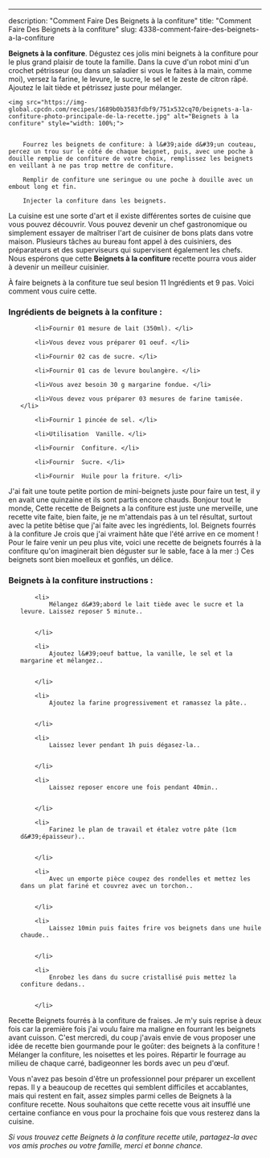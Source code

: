 ---
description: "Comment Faire Des Beignets à la confiture"
title: "Comment Faire Des Beignets à la confiture"
slug: 4338-comment-faire-des-beignets-a-la-confiture

<p>
	<strong>Beignets à la confiture</strong>. 
	Dégustez ces jolis mini beignets à la confiture pour le plus grand plaisir de toute la famille. Dans la cuve d&#39;un robot mini d&#39;un crochet pétrisseur (ou dans un saladier si vous le faites à la main, comme moi), versez la farine, le levure, le sucre, le sel et le zeste de citron râpé. Ajoutez le lait tiède et pétrissez juste pour mélanger.
</p>
<p>
	
	<img src="https://img-global.cpcdn.com/recipes/1689b0b3583fdbf9/751x532cq70/beignets-a-la-confiture-photo-principale-de-la-recette.jpg" alt="Beignets à la confiture" style="width: 100%;">
	
	
		Fourrez les beignets de confiture: à l&#39;aide d&#39;un couteau, percez un trou sur le côté de chaque beignet, puis, avec une poche à douille remplie de confiture de votre choix, remplissez les beignets en veillant à ne pas trop mettre de confiture.
	
		Remplir de confiture une seringue ou une poche à douille avec un embout long et fin.
	
		Injecter la confiture dans les beignets.
	
</p>

La cuisine est une sorte d'art et il existe différentes sortes de cuisine que vous pouvez découvrir. Vous pouvez devenir un chef gastronomique ou simplement essayer de maîtriser l'art de cuisiner de bons plats dans votre maison. Plusieurs tâches au bureau font appel à des cuisiniers, des préparateurs et des superviseurs qui supervisent également les chefs. Nous espérons que cette <strong> Beignets à la confiture </strong> recette pourra vous aider à devenir un meilleur cuisinier.

<!--inarticleads1-->

À faire beignets à la confiture tue seul besion 11 Ingrédients et 9 pas. Voici comment vous cuire cette.

<h3>Ingrédients de beignets à la confiture :</h3>

<ol>
	
		<li>Fournir 01 mesure de lait (350ml). </li>
	
		<li>Vous devez vous préparer 01 oeuf. </li>
	
		<li>Fournir 02 cas de sucre. </li>
	
		<li>Fournir 01 cas de levure boulangère. </li>
	
		<li>Vous avez besoin 30 g margarine fondue. </li>
	
		<li>Vous devez vous préparer 03 mesures de farine tamisée. </li>
	
		<li>Fournir 1 pincée de sel. </li>
	
		<li>Utilisation  Vanille. </li>
	
		<li>Fournir  Confiture. </li>
	
		<li>Fournir  Sucre. </li>
	
		<li>Fournir  Huile pour la friture. </li>
	
</ol>

J&#39;ai fait une toute petite portion de mini-beignets juste pour faire un test, il y en avait une quinzaine et ils sont partis encore chauds. Bonjour tout le monde, Cette recette de Beignets a la confiture est juste une merveille, une recette vite faite, bien faite, je ne m&#39;attendais pas à un tel résultat, surtout avec la petite bêtise que j&#39;ai faite avec les ingrédients, lol. Beignets fourrés à la confiture Je crois que j&#39;ai vraiment hâte que l&#39;été arrive en ce moment ! Pour le faire venir un peu plus vite, voici une recette de beignets fourrés à la confiture qu&#39;on imaginerait bien déguster sur le sable, face à la mer :) Ces beignets sont bien moelleux et gonflés, un délice. 

<!--inarticleads2-->

<h3>Beignets à la confiture instructions :</h3>

<ol>
	
		<li>
			Mélangez d&#39;abord le lait tiède avec le sucre et la levure. Laissez reposer 5 minute..
			
			
		</li>
	
		<li>
			Ajoutez l&#39;oeuf battue, la vanille, le sel et la margarine et mélangez..
			
			
		</li>
	
		<li>
			Ajoutez la farine progressivement et ramassez la pâte..
			
			
		</li>
	
		<li>
			Laissez lever pendant 1h puis dégasez-la..
			
			
		</li>
	
		<li>
			Laissez reposer encore une fois pendant 40min..
			
			
		</li>
	
		<li>
			Farinez le plan de travail et étalez votre pâte (1cm d&#39;épaisseur)..
			
			
		</li>
	
		<li>
			Avec un emporte pièce coupez des rondelles et mettez les dans un plat fariné et couvrez avec un torchon..
			
			
		</li>
	
		<li>
			Laissez 10min puis faites frire vos beignets dans une huile chaude..
			
			
		</li>
	
		<li>
			Enrobez les dans du sucre cristallisé puis mettez la confiture dedans..
			
			
		</li>
	
</ol>

Recette Beignets fourrés à la confiture de fraises. Je m&#39;y suis reprise à deux fois car la première fois j&#39;ai voulu faire ma maligne en fourrant les beignets avant cuisson. C&#39;est mercredi, du coup j&#39;avais envie de vous proposer une idée de recette bien gourmande pour le goûter: des beignets à la confiture ! Mélanger la confiture, les noisettes et les poires. Répartir le fourrage au milieu de chaque carré, badigeonner les bords avec un peu d&#39;œuf. 

<!--inarticleads1-->

<p>
Vous n'avez pas besoin d'être un professionnel pour préparer un excellent repas. Il y a beaucoup de recettes qui semblent difficiles et accablantes, mais qui restent en fait, assez simples parmi celles de Beignets à la confiture recette. Nous souhaitons que cette recette vous ait insufflé une certaine confiance en vous pour la prochaine fois que vous resterez dans la cuisine.
</p>

<p>
<i>Si vous trouvez cette Beignets à la confiture recette utile, partagez-la avec vos amis proches ou votre famille, merci et bonne chance.</i>
</p>
